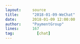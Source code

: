 ```yaml
---
layout:     source 
title:      "2018-01-09-WeChat"
date:       2018-01-09 12:00:00
author:     "PaymentGroup"
lines:      167 
tag:		  [chat]
---
```

